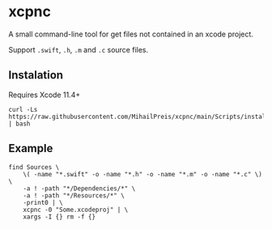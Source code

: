 # xcpnc

A small command-line tool for get files not contained in an xcode project.

Support `.swift`, `.h`, `.m` and `.c` source files.

## Instalation

Requires Xcode 11.4+

```shell
curl -Ls https://raw.githubusercontent.com/MihailPreis/xcpnc/main/Scripts/install | bash
```

## Example

```shell
find Sources \
    \( -name "*.swift" -o -name "*.h" -o -name "*.m" -o -name "*.c" \) \
    -a ! -path "*/Dependencies/*" \
    -a ! -path "*/Resources/*" \
    -print0 | \
    xcpnc -0 "Some.xcodeproj" | \
    xargs -I {} rm -f {}
```
